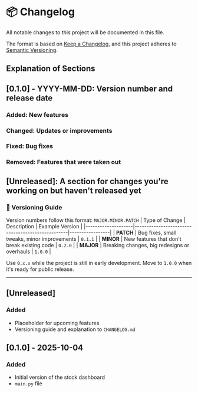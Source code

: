 # 📦 Changelog

All notable changes to this project will be documented in this file.

The format is based on [Keep a Changelog](https://keepachangelog.com/en/1.0.0/),
and this project adheres to [Semantic Versioning](https://semver.org/spec/v2.0.0.html).

## Explanation of Sections
## [0.1.0] - YYYY-MM-DD: Version number and release date
### Added: New features
### Changed: Updates or improvements
### Fixed: Bug fixes
### Removed: Features that were taken out
## [Unreleased]: A section for changes you're working on but haven't released yet

### 🔢 Versioning Guide

Version numbers follow this format: `MAJOR.MINOR.PATCH`
| Type of Change     | Description                                      | Example Version |
|--------------------|--------------------------------------------------|-----------------|
| **PATCH**          | Bug fixes, small tweaks, minor improvements      | `0.1.1`         |
| **MINOR**          | New features that don't break existing code      | `0.2.0`         |
| **MAJOR**          | Breaking changes, big redesigns or overhauls     | `1.0.0`         |

Use `0.x.x` while the project is still in early development. Move to `1.0.0` when it's ready for public release.

---

## [Unreleased]
### Added
- Placeholder for upcoming features
- Versioning guide and explanation to `CHANGELOG.md`


## [0.1.0] - 2025-10-04
### Added
- Initial version of the stock dashboard
- `main.py` file
